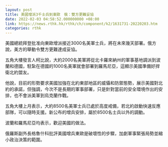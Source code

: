 ```yaml
---
layout: post
title: 美國增派3千士兵到東歐　俄：雙方更難妥協
date: 2022-02-03 04:58:52.000000000 +08:00
link: https://news.rthk.hk/rthk/ch/component/k2/1631731-20220203.htm
categories: rthk
---
```


美國總統拜登批准向東歐增派接近3000名美軍士兵，將在未來幾天部署。俄方說，美方的舉動令雙方更難達成妥協。

五角大樓發言人柯比說，大約2000名美軍將從北卡羅來納州的軍事基地調派到波蘭和德國，駐紮在德國的1000名美軍就會部署到羅馬尼亞，這顯示美國準備好捍衛北約盟友。

他說，目前的形勢要求美國加強在北約東部地區的威懾和防禦態勢，展示美國對北約的承諾，但強調，今次不是長期的軍事部署，只是針對當前的安全環境作出的安排，也不會派美軍到烏克蘭作戰。

五角大樓上月表示，大約8500名美軍士兵已處於高度戒備，若北約啟動快速反應部隊，可以隨時支援。新公布的增兵安排，屬於8500名士兵以外的調動。

波蘭和羅馬尼亞均表示，歡迎美國的做法。

俄羅斯副外長格魯什科批評美國增兵東歐是破壞性的步驟，加劇軍事緊張局勢並縮小政治決策的範圍。
